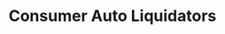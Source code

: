 ---
title: "Consumer Auto Liquidators"
url: /airway-heights/consumer-auto-liquidators/
shop: car
---